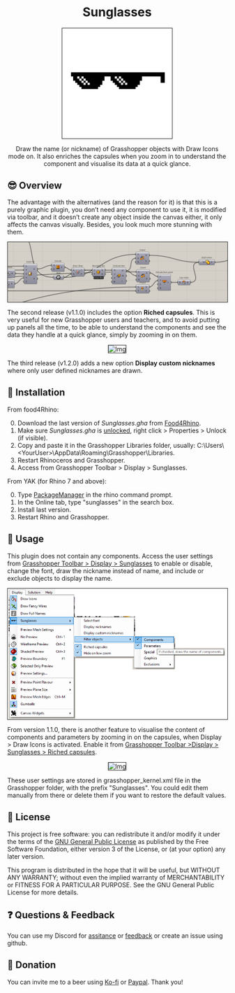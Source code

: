 ﻿
<h1 align="center"> Sunglasses </h1>
<p align="center"> <img align="center" border="1px" width="50%" src="Media/sunglassesBIG.jpg" alt="Img"></p>
<p align="center">Draw the name (or nickname) of Grasshopper objects with Draw Icons mode on. It also enriches the capsules when you zoom in to understand the component and visualise its data at a quick glance.</p>

## 😎 Overview
The advantage with the alternatives (and the reason for it) is that this is a purely graphic plugin, you don’t need any component to use it, it is modified via toolbar, and it doesn’t create any object inside the canvas either, it only affects the canvas visually. Besides, you look much more stunning with them.
<p align="center"> <img align="center" border="1px" src="Media/Canvas at 16;21;57.png" alt="Img"></p>

The second release (v1.1.0) includes the option **Riched capsules**. This is very useful for new Grasshopper users and teachers, and to avoid putting up panels all the time, to be able to understand the components and see the data they handle at a quick glance, simply by zooming in on them.
<p align="center"> <img align="center" border="1px" src="Media/RichedCapsulesDispatchGIF.gif" alt="Img"></p>

The third release (v1.2.0) adds a new option **Display custom nicknames** where only user defined nicknames are drawn. 

## 🔌 Installation

From food4Rhino:


0) Download the last version of *Sunglasses.gha* from [Food4Rhino](https://www.food4rhino.com/app/sunglasses).
1) Make sure *Sunglasses.gha* is <ins>unlocked</ins>, right click > Properties > Unlock (if visible).
2) Copy and paste it in the Grasshopper Libraries folder, usually: C:\Users\\<YourUser\>\AppData\Roaming\Grasshopper\Libraries.
3) Restart Rhinoceros and Grasshopper.
4) Access from Grasshopper Toolbar > Display > Sunglasses.
 
From YAK (for Rhino 7 and above):


0) Type <ins>PackageManager</ins> in the rhino command prompt.
1) In the Online tab, type "sunglasses" in the search box.
2) Install last version.
3) Restart Rhino and Grasshopper.
 
 
## 📖 Usage
This plugin does not contain any components. Access the user settings from <ins>Grasshopper Toolbar > Display > Sunglasses</ins> to enable or disable, change the font, draw the nickname instead of name, and include or exclude objects to display the name.
 <p align="center"> <img align="center" border="1px" src="Media/menu1.2.0.PNG" alt="Img"></p>

From version 1.1.0, there is another feature to visualise the content of components and parameters by zooming in on the capsules, when Display > Draw Icons is activated. Enable it from <ins>Grasshopper Toolbar >Display > Sunglasses > Riched capsules</ins>.
<p align="center"> <img align="center" border="1px" src="Media/RichedCapsulesListItemGIF.gif" alt="Img"></p>

These user settings are stored in grasshopper_kernel.xml file in the Grasshopper folder, with the prefix "Sunglasses". You could edit them manually from there or delete them if you want to restore the default values.
  


## 🌈 License

This project is free software: you can redistribute it and/or modify it under the terms of the [GNU General Public License](https://www.gnu.org/licenses/gpl-3.0.en.html) as published by the Free Software Foundation, either version 3 of the License, or (at your option) any later version.

This program is distributed in the hope that it will be useful, but WITHOUT ANY WARRANTY; without even the implied warranty of MERCHANTABILITY or FITNESS FOR A PARTICULAR PURPOSE. See the GNU General Public License for more details.


## ❓ Questions & Feedback

You can use my Discord for [assitance](https://discord.gg/b6URGyAQxY) or [feedback](https://discord.gg/b6URGyAQxY) or create an issue using github.


## 🍻 Donation

You can invite me to a beer using [Ko-fi](https://ko-fi.com/daniga) or [Paypal](https://www.paypal.com/paypalme/danielabalde). Thank you!
